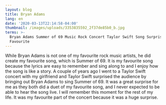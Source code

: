 ```yaml
---
layout: blog
title: Bryan Adams
lang: en
date: '2020-03-13T22:14:58-04:00'
thumbnail: /images/uploads/3353835592_2f37de85b0_b.jpg
terms: >-
  Bryan Adams Summer of 69 Music Rock Concert Taylor Swift Song Surprise
  Favourite
---
```

While Bryan Adams is not one of my favourite rock music artists, he did create my favourite song, which is Summer of 69. It is my favourite song because the lyrics are easy to remember and sing along to and I enjoy how the song is like a story. A couple of years ago I went to a Taylor Swift concert with my girlfriend and Taylor Swift surprised the audience by bringing out Bryan Adams to sing Summer of 69. It was a great surprise for me as they both did a duet of my favourite song, and I never expected to be able to hear the song live. I will remember this moment for the rest of my life. It was my favourite part of the concert because it was a huge surprise.
